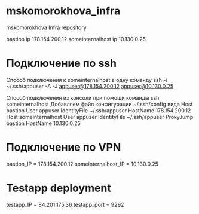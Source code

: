 # mskomorokhova_infra
mskomorokhova Infra repository

bastion ip 178.154.200.12
someinternalhost ip 10.130.0.25

# Подключение по ssh
Cпособ подключения к someinternalhost в одну команду
ssh -i ~/.ssh/appuser -A -J appuser@178.154.200.12 appuser@10.130.0.25

Способ подключения из консоли при помощи команды ssh someinternalhost
Добавляем файл конфигурации ~/.ssh/config вида
Host bastion
User appuser
IdentityFile ~/.ssh/appuser
HostName 178.154.200.12
Host someinternalhost
User appuser
IdentityFile ~/.ssh/appuser
ProxyJump bastion HostName 10.130.0.25

# Подключение по VPN
bastion_IP = 178.154.200.12
someinternalhost_IP = 10.130.0.25

# Testapp deployment
testapp_IP = 84.201.175.36
testapp_port = 9292
